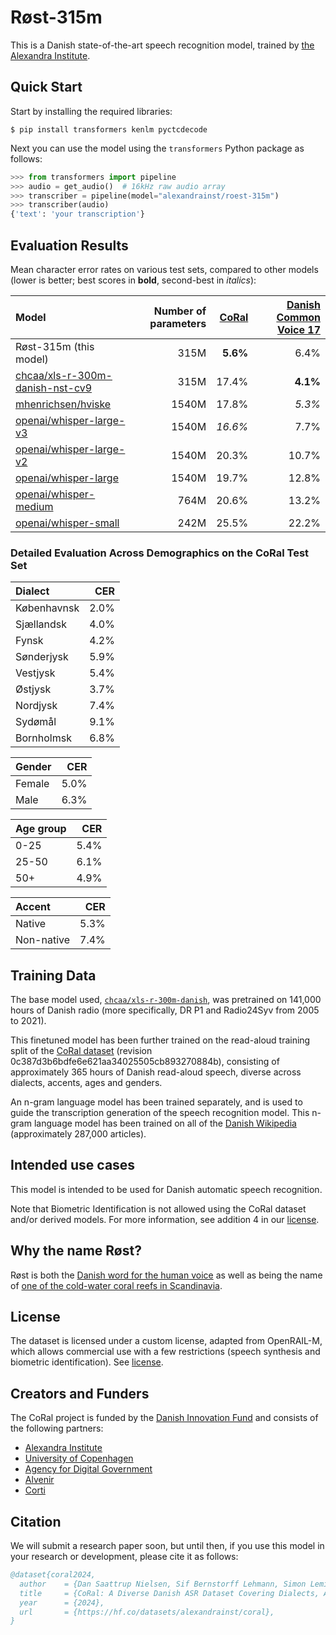 # Røst-315m

This is a Danish state-of-the-art speech recognition model, trained by [the Alexandra Institute](https://alexandra.dk/).


## Quick Start

Start by installing the required libraries:

```shell
$ pip install transformers kenlm pyctcdecode
```

Next you can use the model using the `transformers` Python package as follows:

```python
>>> from transformers import pipeline
>>> audio = get_audio()  # 16kHz raw audio array
>>> transcriber = pipeline(model="alexandrainst/roest-315m")
>>> transcriber(audio)
{'text': 'your transcription'}
```


## Evaluation Results

Mean character error rates on various test sets, compared to other models (lower is better; best scores in **bold**, second-best in *italics*):

| Model | Number of parameters | [CoRal](https://huggingface.co/datasets/alexandrainst/coral/viewer/read_aloud/test) | [Danish Common Voice 17](https://huggingface.co/datasets/mozilla-foundation/common_voice_17_0/viewer/da/test) |
|:---|---:|---:|---:|
| Røst-315m (this model) | 315M | **5.6%** | 6.4% |
| [chcaa/xls-r-300m-danish-nst-cv9](https://hf.co/chcaa/xls-r-300m-danish-nst-cv9) | 315M | 17.4% | **4.1%** |
| [mhenrichsen/hviske](https://hf.co/mhenrichsen/hviske) | 1540M | 17.8% | *5.3%* |
| [openai/whisper-large-v3](https://hf.co/openai/whisper-large-v3) | 1540M | *16.6%* | 7.7% |
| [openai/whisper-large-v2](https://hf.co/openai/whisper-large-v2) | 1540M | 20.3% | 10.7% |
| [openai/whisper-large](https://hf.co/openai/whisper-large) | 1540M | 19.7% | 12.8% |
| [openai/whisper-medium](https://hf.co/openai/whisper-medium) | 764M | 20.6% | 13.2% |
| [openai/whisper-small](https://hf.co/openai/whisper-small) | 242M | 25.5% | 22.2% |


### Detailed Evaluation Across Demographics on the CoRal Test Set

| Dialect | CER |
|:---|---:|
| Københavnsk | 2.0% |
| Sjællandsk | 4.0% |
| Fynsk | 4.2% |
| Sønderjysk | 5.9% |
| Vestjysk | 5.4% |
| Østjysk | 3.7% |
| Nordjysk | 7.4% |
| Sydømål | 9.1% |
| Bornholmsk | 6.8% |

| Gender | CER |
|:---|---:|
| Female | 5.0% |
| Male | 6.3% |

| Age group | CER |
|:---|---:|
| 0-25 | 5.4% |
| 25-50 | 6.1% |
| 50+ | 4.9% |

| Accent | CER |
|:---|---:|
| Native | 5.3% |
| Non-native | 7.4% |


## Training Data

The base model used, [`chcaa/xls-r-300m-danish`](https://huggingface.co/chcaa/xls-r-300m-danish), was pretrained on 141,000 hours of Danish radio (more specifically, DR P1 and Radio24Syv from 2005 to 2021).

This finetuned model has been further trained on the read-aloud training split of the [CoRal dataset](https://huggingface.co/datasets/alexandrainst/coral) (revision 0c387d3b6bdfe6e621aa34025505cb893270884b), consisting of approximately 365 hours of Danish read-aloud speech, diverse across dialects, accents, ages and genders.

An n-gram language model has been trained separately, and is used to guide the transcription generation of the speech recognition model. This n-gram language model has been trained on all of the [Danish Wikipedia](https://huggingface.co/datasets/alexandrainst/scandi-wiki/viewer/da) (approximately 287,000 articles).


## Intended use cases

This model is intended to be used for Danish automatic speech recognition.

Note that Biometric Identification is not allowed using the CoRal dataset and/or derived models. For more information, see addition 4 in our [license](https://huggingface.co/datasets/alexandrainst/roest-315m/blob/main/LICENSE).


## Why the name Røst?

Røst is both the [Danish word for the human voice](https://ordnet.dk/ddo/ordbog?query=r%C3%B8st) as well as being the name of [one of the cold-water coral reefs in Scandinavia](https://da.wikipedia.org/wiki/Koralrev#Koldtvandskoralrev).


## License
The dataset is licensed under a custom license, adapted from OpenRAIL-M, which allows commercial use with a few restrictions (speech synthesis and biometric identification). See [license](https://huggingface.co/datasets/alexandrainst/roest-315m/blob/main/LICENSE).


## Creators and Funders
The CoRal project is funded by the [Danish Innovation Fund](https://innovationsfonden.dk/) and consists of the following partners:

- [Alexandra Institute](https://alexandra.dk/)
- [University of Copenhagen](https://www.ku.dk/)
- [Agency for Digital Government](https://digst.dk/)
- [Alvenir](https://www.alvenir.ai/)
- [Corti](https://www.corti.ai/)


## Citation

We will submit a research paper soon, but until then, if you use this model in your research or development, please cite it as follows:

```bibtex
@dataset{coral2024,
  author    = {Dan Saattrup Nielsen, Sif Bernstorff Lehmann, Simon Leminen Madsen, Anders Jess Pedersen, Anna Katrine van Zee and Torben Blach},
  title     = {CoRal: A Diverse Danish ASR Dataset Covering Dialects, Accents, Genders, and Age Groups},
  year      = {2024},
  url       = {https://hf.co/datasets/alexandrainst/coral},
}
```
